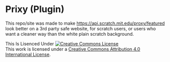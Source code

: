 # Prixy (Plugin)

  This repo/site was made to make https://api.scratch.mit.edu/proxy/featured look better on a 3rd party safe website, for scratch users, or users who want a cleaner way than the white plain scratch background.
  
  This Is Lisenced Under <a rel="license" href="http://creativecommons.org/licenses/by/4.0/"><img alt="Creative Commons License" style="border-width:0" src="https://i.creativecommons.org/l/by/4.0/88x31.png" /></a><br />This work is licensed under a <a rel="license" href="http://creativecommons.org/licenses/by/4.0/">Creative Commons Attribution 4.0 International License</a>.
